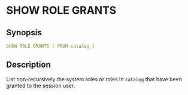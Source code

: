 # SHOW ROLE GRANTS

## Synopsis

```yaml
SHOW ROLE GRANTS [ FROM catalog ]
```

## Description

List non-recursively the system roles or roles in `catalog` that have been granted to the session user.